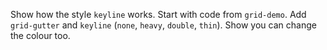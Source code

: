Show how the style `keyline` works.
Start with code from `grid-demo`.
Add `grid-gutter` and `keyline` (`none`, `heavy`, `double`, `thin`).
Show you can change the colour too.
